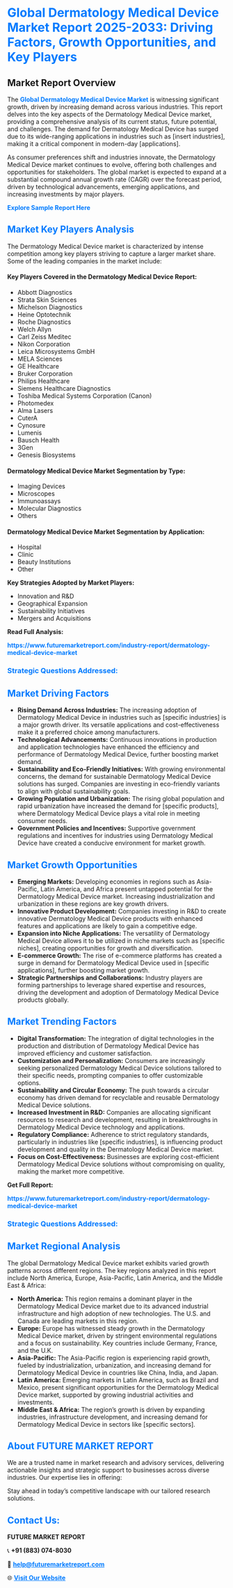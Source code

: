 <h1 style="color: #007BFF;">Global Dermatology Medical Device Market Report 2025-2033: Driving Factors, Growth Opportunities, and Key Players</h1>

<section id="overview">
<h2>Market Report Overview</h2>
<p>The <a href="https://www.futuremarketreport.com/industry-report/dermatology-medical-device-market" style="color: #007BFF; text-decoration: none;"><strong>Global Dermatology Medical Device Market</strong></a> is witnessing significant growth, driven by increasing demand across various industries. This report delves into the key aspects of the Dermatology Medical Device market, providing a comprehensive analysis of its current status, future potential, and challenges. The demand for Dermatology Medical Device has surged due to its wide-ranging applications in industries such as [insert industries], making it a critical component in modern-day [applications].</p>
<p>As consumer preferences shift and industries innovate, the Dermatology Medical Device market continues to evolve, offering both challenges and opportunities for stakeholders. The global market is expected to expand at a substantial compound annual growth rate (CAGR) over the forecast period, driven by technological advancements, emerging applications, and increasing investments by major players.</p>
</section>

<section id="overview">
<p><a href="https://www.futuremarketreport.com/request-sample/reportId=27685" style="color: #007BFF; text-decoration: none;"><strong>Explore Sample Report Here</strong></a></p>
</section>

<section id="key-players">
<h2 style="color: #007BFF;">Market Key Players Analysis</h2>
<p>The Dermatology Medical Device market is characterized by intense competition among key players striving to capture a larger market share. Some of the leading companies in the market include:</p>
<h4>Key Players Covered in the Dermatology Medical Device Report:</h4>
<ul><li>Abbott Diagnostics</li><li>Strata Skin Sciences</li><li>Michelson Diagnostics</li><li>Heine Optotechnik</li><li>Roche Diagnostics</li><li>Welch Allyn</li><li>Carl Zeiss Meditec</li><li>Nikon Corporation</li><li>Leica Microsystems GmbH</li><li>MELA Sciences</li><li>GE Healthcare</li><li>Bruker Corporation</li><li>Philips Healthcare</li><li>Siemens Healthcare Diagnostics</li><li>Toshiba Medical Systems Corporation (Canon)</li><li>Photomedex</li><li>Alma Lasers</li><li>CuterA</li><li>Cynosure</li><li>Lumenis</li><li>Bausch Health</li><li>3Gen</li><li>Genesis Biosystems</li></ul>
<h4>Dermatology Medical Device Market Segmentation by Type:</h4>
<ul><li>Imaging Devices</li><li>Microscopes</li><li>Immunoassays</li><li>Molecular Diagnostics</li><li>Others</li></ul>

<h4>Dermatology Medical Device Market Segmentation by Application:</h4>
<ul><li>Hospital</li><li>Clinic</li><li>Beauty Institutions</li><li>Other</li></ul>
<p><strong>Key Strategies Adopted by Market Players:</strong></p>
<ul>
<li>Innovation and R&D</li>
<li>Geographical Expansion</li>
<li>Sustainability Initiatives</li>
<li>Mergers and Acquisitions</li>
</ul>
</section>

<section>
<p><strong>Read Full Analysis: </strong></p><a href="https://www.futuremarketreport.com/industry-report/dermatology-medical-device-market" style="color: #007BFF; text-decoration: none;"><strong>https://www.futuremarketreport.com/industry-report/dermatology-medical-device-market</strong></a>
<h3 style="color: #007BFF;">Strategic Questions Addressed:</h3>
</section>

<section id="driving-factors">
<h2 style="color: #007BFF;">Market Driving Factors</h2>
<ul>
<li><strong>Rising Demand Across Industries:</strong> The increasing adoption of Dermatology Medical Device in industries such as [specific industries] is a major growth driver. Its versatile applications and cost-effectiveness make it a preferred choice among manufacturers.</li>
<li><strong>Technological Advancements:</strong> Continuous innovations in production and application technologies have enhanced the efficiency and performance of Dermatology Medical Device, further boosting market demand.</li>
<li><strong>Sustainability and Eco-Friendly Initiatives:</strong> With growing environmental concerns, the demand for sustainable Dermatology Medical Device solutions has surged. Companies are investing in eco-friendly variants to align with global sustainability goals.</li>
<li><strong>Growing Population and Urbanization:</strong> The rising global population and rapid urbanization have increased the demand for [specific products], where Dermatology Medical Device plays a vital role in meeting consumer needs.</li>
<li><strong>Government Policies and Incentives:</strong> Supportive government regulations and incentives for industries using Dermatology Medical Device have created a conducive environment for market growth.</li>
</ul>
</section>

<section id="growth-opportunities">
<h2 style="color: #007BFF;">Market Growth Opportunities</h2>
<ul>
<li><strong>Emerging Markets:</strong> Developing economies in regions such as Asia-Pacific, Latin America, and Africa present untapped potential for the Dermatology Medical Device market. Increasing industrialization and urbanization in these regions are key growth drivers.</li>
<li><strong>Innovative Product Development:</strong> Companies investing in R&D to create innovative Dermatology Medical Device products with enhanced features and applications are likely to gain a competitive edge.</li>
<li><strong>Expansion into Niche Applications:</strong> The versatility of Dermatology Medical Device allows it to be utilized in niche markets such as [specific niches], creating opportunities for growth and diversification.</li>
<li><strong>E-commerce Growth:</strong> The rise of e-commerce platforms has created a surge in demand for Dermatology Medical Device used in [specific applications], further boosting market growth.</li>
<li><strong>Strategic Partnerships and Collaborations:</strong> Industry players are forming partnerships to leverage shared expertise and resources, driving the development and adoption of Dermatology Medical Device products globally.</li>
</ul>
</section>

<section id="trending-factors">
<h2 style="color: #007BFF;">Market Trending Factors</h2>
<ul>
<li><strong>Digital Transformation:</strong> The integration of digital technologies in the production and distribution of Dermatology Medical Device has improved efficiency and customer satisfaction.</li>
<li><strong>Customization and Personalization:</strong> Consumers are increasingly seeking personalized Dermatology Medical Device solutions tailored to their specific needs, prompting companies to offer customizable options.</li>
<li><strong>Sustainability and Circular Economy:</strong> The push towards a circular economy has driven demand for recyclable and reusable Dermatology Medical Device solutions.</li>
<li><strong>Increased Investment in R&D:</strong> Companies are allocating significant resources to research and development, resulting in breakthroughs in Dermatology Medical Device technology and applications.</li>
<li><strong>Regulatory Compliance:</strong> Adherence to strict regulatory standards, particularly in industries like [specific industries], is influencing product development and quality in the Dermatology Medical Device market.</li>
<li><strong>Focus on Cost-Effectiveness:</strong> Businesses are exploring cost-efficient Dermatology Medical Device solutions without compromising on quality, making the market more competitive.</li>
</ul>
</section>

<section>
<p><strong>Get Full Report: </strong></p><a href="https://www.futuremarketreport.com/industry-report/dermatology-medical-device-market" style="color: #007BFF; text-decoration: none;"><strong>https://www.futuremarketreport.com/industry-report/dermatology-medical-device-market</strong></a>
<h3 style="color: #007BFF;">Strategic Questions Addressed:</h3>
</section>


<section id="regional-analysis">
<h2 style="color: #007BFF;">Market Regional Analysis</h2>
<p>The global Dermatology Medical Device market exhibits varied growth patterns across different regions. The key regions analyzed in this report include North America, Europe, Asia-Pacific, Latin America, and the Middle East & Africa:</p>
<ul>
<li><strong>North America:</strong> This region remains a dominant player in the Dermatology Medical Device market due to its advanced industrial infrastructure and high adoption of new technologies. The U.S. and Canada are leading markets in this region.</li>
<li><strong>Europe:</strong> Europe has witnessed steady growth in the Dermatology Medical Device market, driven by stringent environmental regulations and a focus on sustainability. Key countries include Germany, France, and the U.K.</li>
<li><strong>Asia-Pacific:</strong> The Asia-Pacific region is experiencing rapid growth, fueled by industrialization, urbanization, and increasing demand for Dermatology Medical Device in countries like China, India, and Japan.</li>
<li><strong>Latin America:</strong> Emerging markets in Latin America, such as Brazil and Mexico, present significant opportunities for the Dermatology Medical Device market, supported by growing industrial activities and investments.</li>
<li><strong>Middle East & Africa:</strong> The region’s growth is driven by expanding industries, infrastructure development, and increasing demand for Dermatology Medical Device in sectors like [specific sectors].</li>
</ul>
</section>

<footer>
<h2 style="color: #007BFF;">About FUTURE MARKET REPORT</h2>
<p>We are a trusted name in market research and advisory services, delivering actionable insights and strategic support to businesses across diverse industries. Our expertise lies in offering:</p>

<p>Stay ahead in today’s competitive landscape with our tailored research solutions.</p>

<h2 style="color: #007BFF;">Contact Us:</h2>
<p><strong>FUTURE MARKET REPORT</strong></p>
<p>📞 <strong>+91 (883) 074-8030</strong></p>
<p>📧 <strong><a href="mailto:help@futuremarketreport.com" style="color: #007BFF;">help@futuremarketreport.com</a></strong></p>
<p>🌐 <strong><a href="https://www.futuremarketreport.com/" style="color: #007BFF;">Visit Our Website</a></strong></p>
</footer>